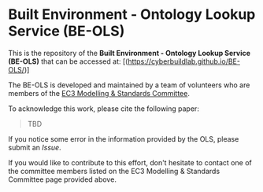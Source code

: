 # Built Environment - Ontology Lookup Service (BE-OLS)

This is the repository of the **Built Environment - Ontology Lookup Service (BE-OLS)** that can be accessed at: [(https://cyberbuildlab.github.io/BE-OLS/)]

The BE-OLS is developed and maintained by a team of volunteers who are members of the [EC3 Modelling & Standards Committee](https://ec-3.org/governance/technical-committees/modelling-standards-committee/).


To acknowledge this work, please cite the following paper:

> TBD

If you notice some error in the information provided by the OLS, please submit an *Issue*.

If you would like to contribute to this effort, don't hesitate to contact one of the committee members listed on the EC3 Modelling & Standards Committee page provided above.
